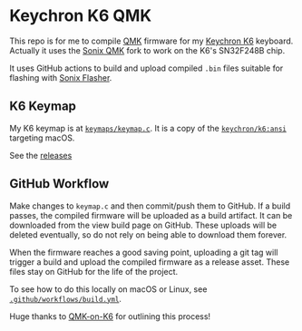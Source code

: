 # Keychron K6 QMK

This repo is for me to compile [QMK][] firmware for my [Keychron K6][]
keyboard. Actually it uses the [Sonix QMK][] fork to work on the K6's
SN32F248B chip.

It uses GitHub actions to build and upload compiled `.bin` files suitable for
flashing with [Sonix Flasher][].

## K6 Keymap

My K6 keymap is at [`keymaps/keymap.c`](./keymaps/keymap.c). It is a copy of
the [`keychron/k6:ansi`][Sonix QMK K6 Keymap] targeting macOS.

See the [releases](https://github.com/itspriddle/k6-qmk/releases)

## GitHub Workflow

Make changes to `keymap.c` and then commit/push them to GitHub. If a build
passes, the compiled firmware will be uploaded as a build artifact. It can be
downloaded from the view build page on GitHub. These uploads will be deleted
eventually, so do not rely on being able to download them forever.

When the firmware reaches a good saving point, uploading a git tag will
trigger a build and upload the compiled firmware as a release asset. These
files stay on GitHub for the life of the project.

To see how to do this locally on macOS or Linux, see
[`.github/workflows/build.yml`](./.github/workflows/build.yml).

Huge thanks to [QMK-on-K6][] for outlining this process!

[QMK]: https://qmk.fm
[Sonix QMK]: https://github.com/SonixQMK/qmk_firmware
[Sonix QMK K6 Keymap]: https://github.com/SonixQMK/qmk_firmware/tree/697eca0c/keyboards/keychron/k6/keymaps/ansi
[Sonix Flasher]: https://github.com/SonixQMK/sonix-flasher/releases/tag/v0.2.1
[QMK-on-K6]: https://github.com/CanUnesi/QMK-on-K6/blob/main/README.md
[Keychron K6]: https://www.keychron.com/products/keychron-k6-wireless-mechanical-keyboard
